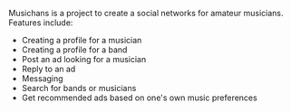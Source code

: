 Musichans is a project to create a social networks for amateur musicians. Features include:
- Creating a profile for a musician
- Creating a profile for a band
- Post an ad looking for a musician
- Reply to an ad
- Messaging
- Search for bands or musicians
- Get recommended ads based on one's own music preferences
